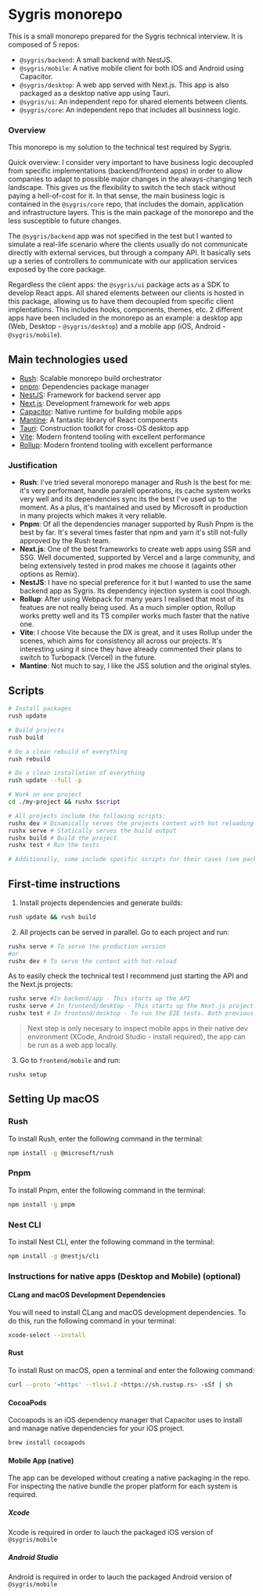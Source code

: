 # Sygris monorepo

This is a small monorepo prepared for the Sygris technical interview. It is composed of 5 repos:

* `@sygris/backend`: A small backend with NestJS.
* `@sygris/mobile`: A native mobile client for both IOS and Android using Capacitor.
* `@sygris/desktop`: A web app served with Next.js. This app is also packaged as a desktop native app using Tauri.
* `@sygris/ui`: An independent repo for shared elements between clients.
* `@sygris/core`: An independent repo that includes all businness logic.

### Overview

This monorepo is my solution to the technical test required by Sygris.

Quick overview: I consider very important to have business logic decoupled from specific implementations (backend/frontend apps) in order to allow companies to adapt to possible major changes in the always-changing tech landscape. This gives us the flexibility to switch the tech stack without paying a hell-of-cost for it. In that sense, the main business logic is contained in the `@sygris/core` repo, that includes the domain, application and infrastructure layers. This is the main package of the monorepo and the less susceptible to future changes.

The `@sygris/backend` app was not specified in the test but I wanted to simulate a real-life scenario where the clients usually do not communicate directly with external services, but through a company API. It basically sets up a series of controllers to communicate with our application services exposed by the core package.

Regardless the client apps: the `@sygris/ui` package acts as a SDK to develop React apps. All shared elements between our clients is hosted in this package, allowing us to have them decoupled from specific client implentations. This includes hooks, components, themes, etc. 2 different apps have been included in the monorepo as an example: a desktop app (Web, Desktop - `@sygris/desktop`) and a mobile app (iOS, Android - `@sygris/mobile`).

## Main technologies used

* [Rush](https://rushjs.io/): Scalable monorepo build orchestrator
* [pnpm](https://pnpm.io/): Dependencies package manager
* [NestJS](https://nestjs.com): Framework for backend server app
* [Next.js](https://nextjs.org/): Development framework for web apps
* [Capacitor](https://capacitorjs.com/): Native runtime for building mobile apps
* [Mantine](https://mantine.dev/): A fantastic library of React components
* [Tauri](https://tauri.app/): Construction toolkit for cross-OS desktop app
* [Vite](https://main.vitejs.dev): Modern frontend tooling with excellent performance
* [Rollup](https://main.vitejs.dev): Modern frontend tooling with excellent performance

### Justification

* **Rush**: I've tried several monorepo manager and Rush is the best for me: it's very performant, handle paralell operations, its cache system works very well and its dependencies sync its the best I've used up to the moment. As a plus, it's mantained and used by Microsoft in production in many projects which makes it very reliable.
* **Pnpm**: Of all the dependencies manager supported by Rush Pnpm is the best by far. It's several times faster that npm and yarn it's still not-fully approved by the Rush team.
* **Next.js**: One of the best frameworks to create web apps using SSR and SSG. Well documented, supported by Vercel and a large community, and being extensively tested in prod makes me choose it (againts other options as Remix).
* **NestJS**: I have no special preference for it but I wanted to use the same backend app as Sygris. Its dependency injection system is cool though.
* **Rollup**: After using Webpack for many years I realised that most of its featues are not really being used. As a much simpler option, Rollup works pretty well and its TS compiler works much faster that the native one.
* **Vite**: I choose Vite because the DX is great, and it uses Rollup under the scenes, which aims for consistency all across our projects. It's interesting using it since they have already commented their plans to switch to Turbopack (Vercel) in the future.
* **Mantine**: Not much to say, I like the JSS solution and the original styles.

## Scripts

```bash
# Install packages
rush update

# Build projects
rush build

# Do a clean rebuild of everything
rush rebuild

# Do a clean installation of everything
rush update --full -p

# Work on one project
cd ./my-project && rushx $script

# All projects include the following scripts:
rushx dev # Dinamically serves the projects content with hot reloading
rushx serve # Statically serves the build output
rushx build # Build the project
rushx test # Run the tests

# Additionally, some include specific scripts for their cases (see package.json)
```

## First-time instructions

1. Install projects dependencies and generate builds:

```bash
rush update && rush build
```

2. All projects can be served in parallel. Go to each project and run:

```bash
rushx serve # To serve the production version
#or
rushx dev # To serve the content with hot-reload
```

As to easily check the technical test I recommend just starting the API and the Next.js projects:

```bash
rushx serve #In backend/app - This starts up the API
rushx serve # In frontend/desktop - This starts up the Next.js project
rushx test # In frontend/desktop - To run the E2E tests. Both previous scripts must be running.
```

> Next step is only necesary to inspect mobile apps in their native dev environment (XCode, Android Studio - install required), the app can be run as a web app locally.

3. Go to `frontend/mobile` and run:

```bash
rushx setup
```

## Setting Up macOS

### Rush

To install Rush, enter the following command in the terminal:

```bash
npm install -g @microsoft/rush
```

### Pnpm

To install Pnpm, enter the following command in the terminal:

```bash
npm install -g pnpm
```

### Nest CLI

To install Nest CLI, enter the following command in the terminal:

```bash
npm install -g @nestjs/cli
```

### Instructions for native apps (Desktop and Mobile) (optional)

#### CLang and macOS Development Dependencies

You will need to install CLang and macOS development dependencies. To do this, run the following command in your terminal:

```bash
xcode-select --install
```

#### Rust

To install Rust on macOS, open a terminal and enter the following command:

```bash
curl --proto '=https' --tlsv1.2 <https://sh.rustup.rs> -sSf | sh
```

#### CocoaPods

Cocoapods is an iOS dependency manager that Capacitor uses to install and manage native dependencies for your iOS project.

```bash
brew install cocoapods
```

#### Mobile App (native)

The app can be developed without creating a native packaging in the repo.
For inspecting the native bundle the proper platform for each system is required.

##### Xcode

Xcode is required in order to lauch the packaged iOS version of `@sygris/mobile`

##### Android Studio

Android is required in order to lauch the packaged Android version of `@sygris/mobile`
